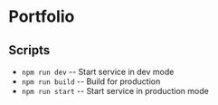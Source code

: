 # Portfolio

## Scripts

- `npm run dev` -- Start service in dev mode
- `npm run build` -- Build for production
- `npm run start` -- Start service in production mode